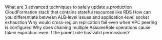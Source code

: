 What are 3 advanced techniques to safely update a production CloudFormation stack that contains stateful resources like RDS
How can you differentiate between ALB-level issues and application-level socket exhaustion
Why would cross-region replication fail even when VPC peering is configured
Why does chaining multiple AssumeRole operations cause token expiration even if the parent role has valid permissions?

